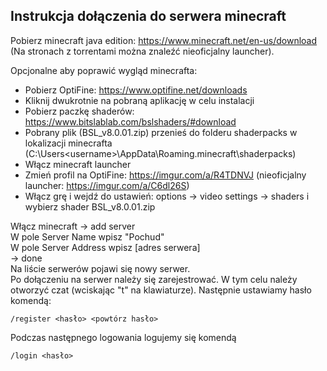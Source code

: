 ## Instrukcja dołączenia do serwera minecraft
Pobierz minecraft java edition: https://www.minecraft.net/en-us/download (Na stronach z torrentami można znaleźć nieoficjalny launcher).

Opcjonalne aby poprawić wygląd minecrafta:
* Pobierz OptiFine: https://www.optifine.net/downloads
* Kliknij dwukrotnie na pobraną aplikację w celu instalacji
* Pobierz paczkę shaderów: https://www.bitslablab.com/bslshaders/#download
* Pobrany plik (BSL_v8.0.01.zip) przenieś do folderu shaderpacks w lokalizacji minecrafta (C:\Users\<username>\AppData\Roaming\.minecraft\shaderpacks)
* Włącz minecraft launcher
* Zmień profil na OptiFine: https://imgur.com/a/R4TDNVJ (nieoficjalny launcher: https://imgur.com/a/C6dl26S)
* Włącz grę i wejdź do ustawień: options -> video settings -> shaders i wybierz shader BSL_v8.0.01.zip

Włącz minecraft -> add server  
W pole Server Name wpisz "Pochud"  
W pole Server Address wpisz [adres serwera]  
-> done  
Na liście serwerów pojawi się nowy serwer.  
Po dołączeniu na serwer należy się zarejestrować. W tym celu należy otworzyć czat (wciskając "t" na klawiaturze). Następnie ustawiamy hasło komendą:
```
/register <hasło> <powtórz hasło>
```
Podczas następnego logowania logujemy się komendą
```
/login <hasło>
```

